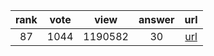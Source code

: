 
| rank | vote | view | answer | url |
|:-:|:-:|:-:|:-:|:-:|
|87|1044|1190582|30| [url](http://stackoverflow.com/questions/3964681/find-all-files-in-a-directory-with-extension-txt-in-python) |
